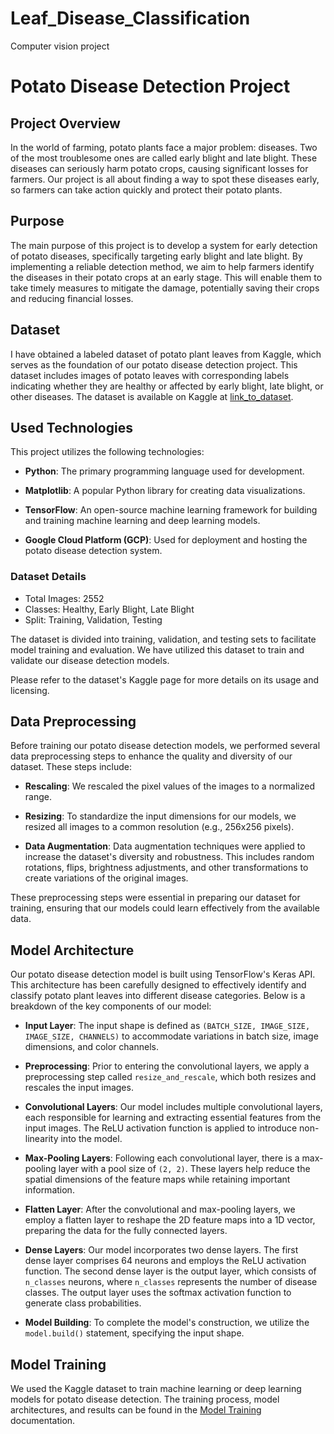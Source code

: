 # Leaf_Disease_Classification
Computer vision project

# Potato Disease Detection Project

## Project Overview

In the world of farming, potato plants face a major problem: diseases. Two of the most troublesome ones are called early blight and late blight. These diseases can seriously harm potato crops, causing significant losses for farmers. Our project is all about finding a way to spot these diseases early, so farmers can take action quickly and protect their potato plants.

## Purpose

The main purpose of this project is to develop a system for early detection of potato diseases, specifically targeting early blight and late blight. By implementing a reliable detection method, we aim to help farmers identify the diseases in their potato crops at an early stage. This will enable them to take timely measures to mitigate the damage, potentially saving their crops and reducing financial losses.

## Dataset

I have obtained a labeled dataset of potato plant leaves from Kaggle, which serves as the foundation of our potato disease detection project. This dataset includes images of potato leaves with corresponding labels indicating whether they are healthy or affected by early blight, late blight, or other diseases. The dataset is available on Kaggle at [link_to_dataset]([https://www.kaggle.com/yourusername/potato-leaf-dataset](https://www.kaggle.com/datasets/muhammadardiputra/potato-leaf-disease-dataset)).

## Used Technologies

This project utilizes the following technologies:

- **Python**: The primary programming language used for development.

- **Matplotlib**: A popular Python library for creating data visualizations.

- **TensorFlow**: An open-source machine learning framework for building and training machine learning and deep learning models.

- **Google Cloud Platform (GCP)**: Used for deployment and hosting the potato disease detection system.

### Dataset Details

- Total Images: 2552
- Classes: Healthy, Early Blight, Late Blight
- Split: Training, Validation, Testing

The dataset is divided into training, validation, and testing sets to facilitate model training and evaluation. We have utilized this dataset to train and validate our disease detection models.

Please refer to the dataset's Kaggle page for more details on its usage and licensing.
 
## Data Preprocessing

Before training our potato disease detection models, we performed several data preprocessing steps to enhance the quality and diversity of our dataset. These steps include:

- **Rescaling**: We rescaled the pixel values of the images to a normalized range.


- **Resizing**: To standardize the input dimensions for our models, we resized all images to a common resolution (e.g., 256x256 pixels).

- **Data Augmentation**: Data augmentation techniques were applied to increase the dataset's diversity and robustness. This includes random rotations, flips, brightness adjustments, and other transformations to create variations of the original images.

These preprocessing steps were essential in preparing our dataset for training, ensuring that our models could learn effectively from the available data.

## Model Architecture

Our potato disease detection model is built using TensorFlow's Keras API. This architecture has been carefully designed to effectively identify and classify potato plant leaves into different disease categories. Below is a breakdown of the key components of our model:

- **Input Layer**: The input shape is defined as `(BATCH_SIZE, IMAGE_SIZE, IMAGE_SIZE, CHANNELS)` to accommodate variations in batch size, image dimensions, and color channels.

- **Preprocessing**: Prior to entering the convolutional layers, we apply a preprocessing step called `resize_and_rescale`, which both resizes and rescales the input images.

- **Convolutional Layers**: Our model includes multiple convolutional layers, each responsible for learning and extracting essential features from the input images. The ReLU activation function is applied to introduce non-linearity into the model.

- **Max-Pooling Layers**: Following each convolutional layer, there is a max-pooling layer with a pool size of `(2, 2)`. These layers help reduce the spatial dimensions of the feature maps while retaining important information.

- **Flatten Layer**: After the convolutional and max-pooling layers, we employ a flatten layer to reshape the 2D feature maps into a 1D vector, preparing the data for the fully connected layers.

- **Dense Layers**: Our model incorporates two dense layers. The first dense layer comprises 64 neurons and employs the ReLU activation function. The second dense layer is the output layer, which consists of `n_classes` neurons, where `n_classes` represents the number of disease classes. The output layer uses the softmax activation function to generate class probabilities.

- **Model Building**: To complete the model's construction, we utilize the `model.build()` statement, specifying the input shape.


## Model Training

We used the Kaggle dataset to train machine learning or deep learning models for potato disease detection. The training process, model architectures, and results can be found in the [Model Training](./docs/model_training.md) documentation.

